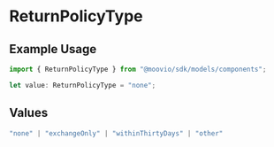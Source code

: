 # ReturnPolicyType

## Example Usage

```typescript
import { ReturnPolicyType } from "@moovio/sdk/models/components";

let value: ReturnPolicyType = "none";
```

## Values

```typescript
"none" | "exchangeOnly" | "withinThirtyDays" | "other"
```